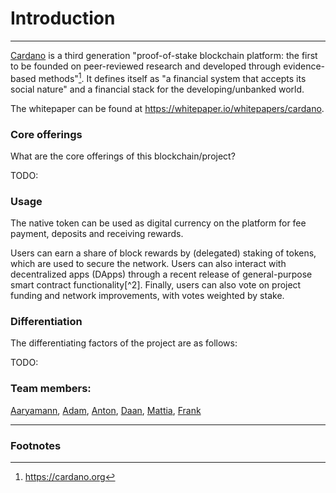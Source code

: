 #  Introduction

---

[Cardano](https://cardano.org) is a third generation "proof-of-stake blockchain platform: the first to be founded on
peer-reviewed research and developed through evidence-based methods"[^1]. It defines itself as "a financial system
that accepts its social nature" and a financial stack for the developing/unbanked world.

The whitepaper can be found at https://whitepaper.io/whitepapers/cardano.

### Core offerings
What are the core offerings of this blockchain/project?

TODO:

### Usage

The native token can be used as digital currency on the platform for fee payment, deposits and receiving rewards.

Users can earn a share of block rewards by (delegated) staking of tokens, which are used to secure the network.
Users can also interact with decentralized apps (DApps) through a recent release of general-purpose smart contract
functionality[^2]. Finally, users can also vote on project funding and network improvements, with votes weighted by
stake.

### Differentiation
The differentiating factors of the project are as follows:

TODO:

### Team members:
[Aaryamann](https://github.com/rymnc), [Adam](https://github.com/adambrzosko), [Anton](https://github.com/antonva),
[Daan](https://github.com/Daanvdplas), [Mattia](https://github.com/bredamatt), [Frank](https://github.com/evilrobot-01)

---
### Footnotes
[^1]: https://cardano.org